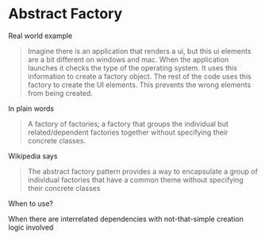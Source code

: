 # Abstract Factory

Real world example

> Imagine there is an application that renders a ui, but this ui elements are a bit different on windows and mac. When the application launches it checks the type of the operating system. It uses this information to create a factory object. The rest of the code uses this factory to create the UI elements. This prevents the wrong elements from being created.

In plain words

> A factory of factories; a factory that groups the individual but related/dependent factories together without specifying their concrete classes.

Wikipedia says

> The abstract factory pattern provides a way to encapsulate a group of individual factories that have a common theme without specifying their concrete classes

When to use?

When there are interrelated dependencies with not-that-simple creation logic involved